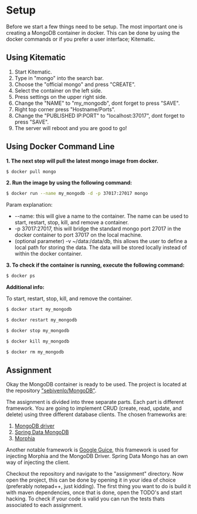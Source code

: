 # Setup
Before we start a few things need to be setup. The most important one is creating a MongoDB container in docker. This can be done by using the docker commands or if you prefer a user interface; Kitematic.

## Using Kitematic

1. Start Kitematic.
2. Type in "mongo" into the search bar.
3. Choose the "official mongo" and press "CREATE".
4. Select the container on the left side.
5. Press settings on the upper right side.
6. Change the "NAME" to "my_mongodb", dont forget to press "SAVE".
7. Right top corner press "Hostname/Ports".
8. Change the "PUBLISHED IP:PORT" to "localhost:37017", dont forget to press "SAVE".
9. The server will reboot and you are good to go!

## Using Docker Command Line

**1. The next step will pull the latest mongo image from docker.**
```sh
$ docker pull mongo
```
**2. Run the image by using the following command:**
```sh
$ docker run --name my_mongodb -d -p 37017:27017 mongo
```
Param explanation:
- --name: this will give a name to the container. The name can be used to start, restart, stop, kill, and remove a container.
- -p 37017:27017, this will bridge the standard mongo port 27017 in the docker container to port 37017 on the local machine.
- (optional parameter) -v ~/data:/data/db, this allows the user to define a local path for storing the data. The data will be stored locally instead of within the docker container.

**3. To check if the container is running, execute the following command:**

```sh
$ docker ps
```
**Additional info:**

To start, restart, stop, kill, and remove the container.

```sh
$ docker start my_mongodb
```
```sh
$ docker restart my_mongodb
```
```sh
$ docker stop my_mongodb
```
```sh
$ docker kill my_mongodb
```
```sh
$ docker rm my_mongodb
```

## Assignment

Okay the MongoDB container is ready to be used. The project is located at the repository ["sebivenlo/MongoDB"](https://github.com/sebivenlo/MongoDB/).

The assignment is divided into three separate parts. Each part is different framework. You are going to implement CRUD (create, read, update, and delete) using three different database clients. The chosen frameworks are:

1. [MongoDB driver](https://mongodb.github.io/mongo-java-driver/)
2. [Spring Data MongoDB](https://projects.spring.io/spring-data-mongodb/)
3. [Morphia](https://mongodb.github.io/morphia/)

Another notable framework is [Google Guice](https://github.com/google/guice), this framework is used for injecting Morphia and the MongoDB Driver. Spring Data Mongo has an own way of injecting the client.

Checkout the repository and navigate to the "assignment" directory. Now open the project, this can be done by opening it in your idea of choice (preferably notepad++, just kidding). The first thing you want to do is build it with maven dependencies, once that is done, open the TODO's and start hacking. To check if your code is valid you can run the tests thats associated to each assignment.